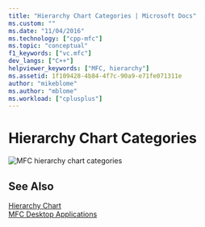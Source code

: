 ```yaml
---
title: "Hierarchy Chart Categories | Microsoft Docs"
ms.custom: ""
ms.date: "11/04/2016"
ms.technology: ["cpp-mfc"]
ms.topic: "conceptual"
f1_keywords: ["vc.mfc"]
dev_langs: ["C++"]
helpviewer_keywords: ["MFC, hierarchy"]
ms.assetid: 1f109428-4b84-4f7c-90a9-e71fe071311e
author: "mikeblome"
ms.author: "mblome"
ms.workload: ["cplusplus"]
---
```

# Hierarchy Chart Categories
![MFC hierarchy chart categories](../mfc/media/vc369r1.png "vc369r1")  
  
## See Also  
 [Hierarchy Chart](../mfc/hierarchy-chart.md)   
 [MFC Desktop Applications](../mfc/mfc-desktop-applications.md)

